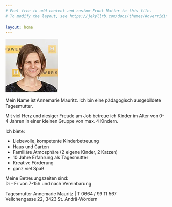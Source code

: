 ```yaml
---
# Feel free to add content and custom Front Matter to this file.
# To modify the layout, see https://jekyllrb.com/docs/themes/#overriding-theme-defaults

layout: home
---
```


![Annemarie Mauritz](/assets/annemarie_mauritz.png)

Mein Name ist Annemarie Mauritz. Ich bin eine pädagogisch
ausgebildete Tagesmutter.

Mit viel Herz und riesiger Freude am Job betreue ich Kinder im Alter von 0-4 Jahren in einer kleinen Gruppe von max. 4 Kindern.

Ich biete:
* Liebevolle, kompetente Kinderbetreuung
* Haus und Garten
* Familiäre Atmosphäre (2 eigene Kinder, 2 Katzen)
* 10 Jahre Erfahrung als Tagesmutter
* Kreative Förderung
* ganz viel Spaß

Meine Betreuungszeiten sind:\
Di - Fr von 7-15h und nach Vereinbarung

Tagesmutter Annemarie Mauritz | T 0664 / 99 11 567\
Veilchengasse 22, 3423 St. Andrä-Wördern

